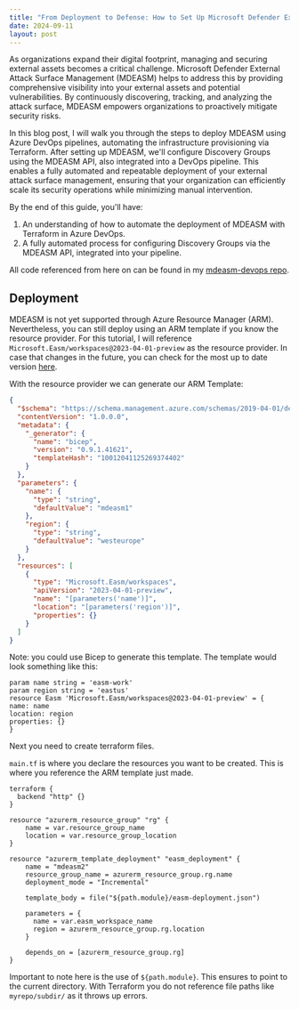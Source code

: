 ```yaml
---
title: "From Deployment to Defense: How to Set Up Microsoft Defender External Attack Surface Management (MDEASM) using Terraform and Azure DevOps"
date: 2024-09-11
layout: post
---
```


As organizations expand their digital footprint, managing and securing external assets becomes a critical challenge. Microsoft Defender External Attack Surface Management (MDEASM) helps to address this by providing comprehensive visibility into your external assets and potential vulnerabilities. By continuously discovering, tracking, and analyzing the attack surface, MDEASM empowers organizations to proactively mitigate security risks.

In this blog post, I will walk you through the steps to deploy MDEASM using Azure DevOps pipelines, automating the infrastructure provisioning via Terraform. After setting up MDEASM, we'll configure Discovery Groups using the MDEASM API, also integrated into a DevOps pipeline. This enables a fully automated and repeatable deployment of your external attack surface management, ensuring that your organization can efficiently scale its security operations while minimizing manual intervention.

By the end of this guide, you'll have:

1. An understanding of how to automate the deployment of MDEASM with Terraform in Azure DevOps.
2. A fully automated process for configuring Discovery Groups via the MDEASM API, integrated into your pipeline.

All code referenced from here on can be found in my [mdeasm-devops repo](https://github.com/gwilkinson01/mdeasm-devops/).

## Deployment

MDEASM is not yet supported through Azure Resource Manager (ARM). Nevertheless, you can still deploy using an ARM template if you know the resource provider. For this tutorial, I will reference `Microsoft.Easm/workspaces@2023-04-01-preview` as the resource provider. In case that changes in the future, you can check for the most up to date version [here](https://learn.microsoft.com/en-us/rest/api/defenderforeasm/controlplanepreview/workspaces?view=rest-defenderforeasm-controlplanepreview-2023-04-01-preview).

With the resource provider we can generate our ARM Template:

```json
{
  "$schema": "https://schema.management.azure.com/schemas/2019-04-01/deploymentTemplate.json#",
  "contentVersion": "1.0.0.0",
  "metadata": {
    "_generator": {
      "name": "bicep",
      "version": "0.9.1.41621",
      "templateHash": "10012041125269374402"
    }
  },
  "parameters": {
    "name": {
      "type": "string",
      "defaultValue": "mdeasm1"
    },
    "region": {
      "type": "string",
      "defaultValue": "westeurope"
    }
  },
  "resources": [
    {
      "type": "Microsoft.Easm/workspaces",
      "apiVersion": "2023-04-01-preview",
      "name": "[parameters('name')]",
      "location": "[parameters('region')]",
      "properties": {}
    }
  ]
}
```

Note: you could use Bicep to generate this template. The template would look something like this:

```bicep
param name string = 'easm-work'
param region string = 'eastus'
resource Easm 'Microsoft.Easm/workspaces@2023-04-01-preview' = {
name: name
location: region
properties: {}
}
```

Next you need to create terraform files. 

`main.tf` is where you declare the resources you want to be created. This is where you reference the ARM template just made. 

```hcl
terraform {
  backend "http" {}
}

resource "azurerm_resource_group" "rg" {
    name = var.resource_group_name
    location = var.resource_group_location
}

resource "azurerm_template_deployment" "easm_deployment" {
    name = "mdeasm2"
    resource_group_name = azurerm_resource_group.rg.name
    deployment_mode = "Incremental"

    template_body = file("${path.module}/easm-deployment.json")

    parameters = {
      name = var.easm_workspace_name
      region = azurerm_resource_group.rg.location
    }

    depends_on = [azurerm_resource_group.rg]
}
```

Important to note here is the use of `${path.module}`. This ensures to point to the current directory. With Terraform you do not reference file paths like `myrepo/subdir/` as it throws up errors.


















